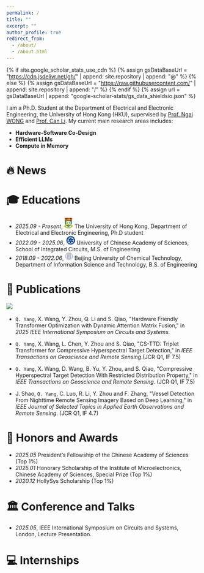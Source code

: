 ```yaml
---
permalink: /
title: ""
excerpt: ""
author_profile: true
redirect_from: 
  - /about/
  - /about.html
---
```


{% if site.google_scholar_stats_use_cdn %}
{% assign gsDataBaseUrl = "https://cdn.jsdelivr.net/gh/" | append: site.repository | append: "@" %}
{% else %}
{% assign gsDataBaseUrl = "https://raw.githubusercontent.com/" | append: site.repository | append: "/" %}
{% endif %}
{% assign url = gsDataBaseUrl | append: "google-scholar-stats/gs_data_shieldsio.json" %}

<span class='anchor' id='about-me'></span>

I am a Ph.D. Student at the Department of Electrical and Electronic Engineering, the University of Hong Kong (HKU), supervised by [Prof. Ngai WONG](https://www.eee.hku.hk/~nwong/) and [Prof. Can Li](https://canlab.hku.hk/people-can.html). My current main research areas includes:
- **Hardware-Software Co-Design** 
- **Efficient LLMs** 
- **Compute in Memory**
  
# 🔥 News

<span class='anchor' id='-xl'></span>

# 🎓 Educations
- *2025.09 - Present*, <img class="png" src="/images/hku_logo.png" width="23pt"> The University of Hong Kong, Department of Electrical and Electronic Engineering, Ph.D student 
- *2022.09 - 2025.06*, <img class="svg" src="/images/ucas_logo.svg" width="23pt"> University of Chinese Academy of Sciences, School of Integrated Circuits, M.S. of Engineering
- *2018.09 - 2022.06*, <img class="svg" src="/images/buct_logo.svg" width="20pt"> Beijing University of Chemical Technology, Department of Information Science and Technology, B.S. of Engineering
 
<span class='anchor' id='-lwzl'></span>

# 📝 Publications
<a href='https://scholar.google.com/citations?user=eUAofcwAAAAJ'><img src="https://img.shields.io/endpoint?url={{ url | url_encode }}&logo=Google%20Scholar&labelColor=f6f6f6&color=9cf&style=flat&label=Citation"></a>


- `Q. Yang`, X. Wang, Y. Zhou, Q. Li and S. Qiao, "Hardware Friendly Transformer Optimization with Dynamic Attention Matrix Fusion," in *2025 IEEE International Symposium on Circuits and Systems*.

- `Q. Yang`, X. Wang, L. Chen, Y. Zhou and S. Qiao, "CS-TTD: Triplet Transformer for Compressive Hyperspectral Target Detection," in *IEEE Transactions on Geoscience and Remote Sensing*.(JCR Q1, IF 7.5)

- `Q. Yang`, X. Wang, D. Wang, B. Yu, Y. Zhou, and S. Qiao, "Compressive Hyperspectral Target Detection With Restricted Distribution Property," in *IEEE Transactions on Geoscience and Remote Sensing*. (JCR Q1, IF 7.5)

- J. Shao, `Q. Yang`, C. Luo, R. Li, Y. Zhou and F. Zhang, "Vessel Detection From Nighttime Remote Sensing Imagery Based on Deep Learning," in *IEEE Journal of Selected Topics in Applied Earth Observations and Remote Sensing*. (JCR Q1, IF 4.7)  







<span class='anchor' id='-ryjx'></span>

# 🏅 Honors and Awards
- *2025.05* President’s Fellowship of the Chinese Academy of Sciences (Top 1%)
- *2025.01* Honorary Scholarship of the Institute of Microelectronics, Chinese Academy of Sciences, Special Prize (Top 1%)  
- *2020.12* HollySys Scholarship (Top 1%)

<span class='anchor' id='-xshy'></span>

# 🏛️ Conference and Talks
- *2025.05*, IEEE International Symposium on Circuits and Systems, London, Lecture Presentation. 

<span class='anchor' id='-gzsx'></span>

# 💻 Internships
<!-- - *2018.05 - 2020.02*, 重庆长江轴承股份有限公司, 重庆
- *2020.11.25 - 2020.12.02*, 湖北新冶钢有限公司, 湖北黄石
- *2017.6 - 2021.1*, 制造装备数字化国家工程研究中心, 湖北武汉 -->
